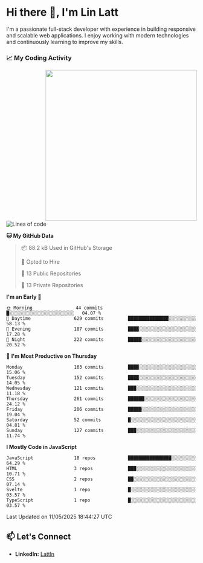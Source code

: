# Hi there 👋, I'm Lin Latt

I'm a passionate full-stack developer with experience in building responsive and scalable web applications. I enjoy working with modern technologies and continuously learning to improve my skills.

### 📈 My Coding Activity 
<img src="https://github.com/user-attachments/assets/6cec4854-3eec-4600-9120-9be1d3cb2bfe"  width="400px" align="right">

<!--START_SECTION:waka-->
![Lines of code](https://img.shields.io/badge/From%20Hello%20World%20I%27ve%20Written-490.9%20thousand%20lines%20of%20code-blue)

**🐱 My GitHub Data** 

> 📦 88.2 kB Used in GitHub's Storage 
 > 
> 💼 Opted to Hire
 > 
> 📜 13 Public Repositories 
 > 
> 🔑 13 Private Repositories 
 > 
**I'm an Early 🐤** 

```text
🌞 Morning                44 commits          █░░░░░░░░░░░░░░░░░░░░░░░░   04.07 % 
🌆 Daytime                629 commits         ███████████████░░░░░░░░░░   58.13 % 
🌃 Evening                187 commits         ████░░░░░░░░░░░░░░░░░░░░░   17.28 % 
🌙 Night                  222 commits         █████░░░░░░░░░░░░░░░░░░░░   20.52 % 
```
📅 **I'm Most Productive on Thursday** 

```text
Monday                   163 commits         ████░░░░░░░░░░░░░░░░░░░░░   15.06 % 
Tuesday                  152 commits         ████░░░░░░░░░░░░░░░░░░░░░   14.05 % 
Wednesday                121 commits         ███░░░░░░░░░░░░░░░░░░░░░░   11.18 % 
Thursday                 261 commits         ██████░░░░░░░░░░░░░░░░░░░   24.12 % 
Friday                   206 commits         █████░░░░░░░░░░░░░░░░░░░░   19.04 % 
Saturday                 52 commits          █░░░░░░░░░░░░░░░░░░░░░░░░   04.81 % 
Sunday                   127 commits         ███░░░░░░░░░░░░░░░░░░░░░░   11.74 % 
```


**I Mostly Code in JavaScript** 

```text
JavaScript               18 repos            ████████████████░░░░░░░░░   64.29 % 
HTML                     3 repos             ███░░░░░░░░░░░░░░░░░░░░░░   10.71 % 
CSS                      2 repos             ██░░░░░░░░░░░░░░░░░░░░░░░   07.14 % 
Svelte                   1 repo              █░░░░░░░░░░░░░░░░░░░░░░░░   03.57 % 
TypeScript               1 repo              █░░░░░░░░░░░░░░░░░░░░░░░░   03.57 % 
```




 Last Updated on 11/05/2025 18:44:27 UTC
<!--END_SECTION:waka-->

## 📫 Let's Connect

- **LinkedIn:** [Lattln](https://linkedin.com/in/lin-latt)
<!-- - **Portfolio:** [Your Portfolio](https://yourportfolio.com) -->
